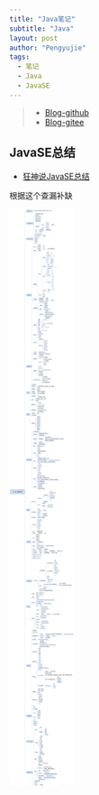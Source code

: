 ```yaml
---
title: "Java笔记"
subtitle: "Java"
layout: post
author: "Pengyujie"
tags:
  - 笔记
  - Java
  - JavaSE
---
```


> - [Blog-github](https://pengyujie99.github.io/) 
> - [Blog-gitee](https://peng-yujie.gitee.io/)

## JavaSE总结

- [狂神说JavaSE总结](https://www.bilibili.com/video/av78501130/)

根据这个查漏补缺

<img src="/img/notes/net/JavaSE1.png" alt="JavaSE总结">





